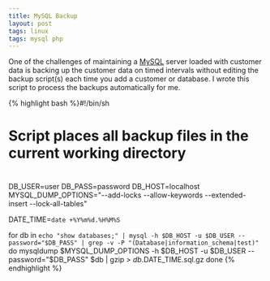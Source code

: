 ```yaml
---
title: MySQL Backup
layout: post
tags: linux
tags: mysql php
---
```


One of the challenges of maintaining a <a href="http://mysql.com" target="_blank">MySQL</a> server loaded with customer data is backing up the customer data on timed intervals without editing the backup
script(s) each time you add a customer or database. I wrote this script to process the backups automatically for me.

{% highlight bash %}#!/bin/sh
#
# Script places all backup files in the current working directory
#
DB_USER=user
DB_PASS=password
DB_HOST=localhost
MYSQL_DUMP_OPTIONS="--add-locks --allow-keywords --extended-insert --lock-all-tables"

DATE_TIME=`date +%Y%m%d.%H%M%S`

for db in `echo "show databases;" | mysql -h $DB_HOST -u $DB_USER --password="$DB_PASS" | grep -v -P "(Database|information_schema|test)"`
do
        mysqldump $MYSQL_DUMP_OPTIONS -h $DB_HOST -u $DB_USER --password="$DB_PASS" $db | gzip &gt; $db.$DATE_TIME.sql.gz
done
{% endhighlight %}